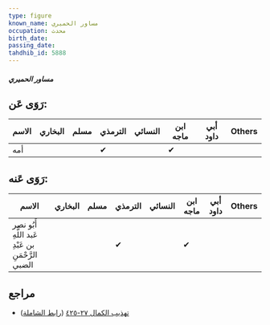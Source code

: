 ```yaml
---
type: figure
known_name: مساور الحميري
occupation: محدث
birth_date:
passing_date:
tahdhib_id: 5888
---
```

##### مساور الحميري

## رَوَى عَن:
| الاسم | البخاري | مسلم | الترمذي | النسائي | ابن ماجه | أبي داود | Others |
| ----- | ------- | ---- | ------- | ------- | -------- | -------- | ------ |
| أمه   |         |      | ✔       |         | ✔        |          |        |
## رَوَى عَنه:
| الاسم                                              | البخاري | مسلم | الترمذي | النسائي | ابن ماجه | أبي داود | Others |
| -------------------------------------------------- | ------- | ---- | ------- | ------- | -------- | -------- | ------ |
| أَبُو نصر عَبد اللَّهِ بن عَبْدِ الرَّحْمَنِ الضبي |         |      | ✔       |         | ✔        |          |        |
## مراجع
- [تهذيب الكمال ٢٧-٤٢٥](obsidian://open?vault=Tahdhib-al-Kamal&file=Figures/٥٨٨٨-مساور%20الحميري) ([رابط الشاملة](https://shamela.ws/book/3722/14814))